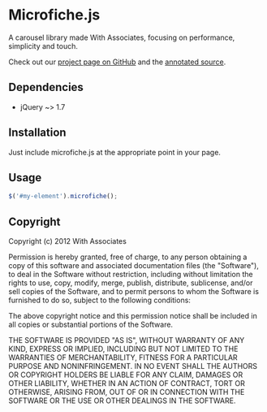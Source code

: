 # Microfiche.js

A carousel library made With Associates, focusing on performance, simplicity
and touch.

Check out our [project page on GitHub](http://github.com/withassociates/microfiche.js)
and the [annotated source](http://withassociates.github.com/microfiche.js/docs/microfiche.html).

## Dependencies

* jQuery ~> 1.7

## Installation

Just include microfiche.js at the appropriate point in your page.

## Usage

```javascript
$('#my-element').microfiche();
```

## Copyright

Copyright (c) 2012 With Associates

Permission is hereby granted, free of charge, to any person
obtaining a copy of this software and associated documentation
files (the "Software"), to deal in the Software without
restriction, including without limitation the rights to use,
copy, modify, merge, publish, distribute, sublicense, and/or sell
copies of the Software, and to permit persons to whom the
Software is furnished to do so, subject to the following
conditions:

The above copyright notice and this permission notice shall be
included in all copies or substantial portions of the Software.

THE SOFTWARE IS PROVIDED "AS IS", WITHOUT WARRANTY OF ANY KIND,
EXPRESS OR IMPLIED, INCLUDING BUT NOT LIMITED TO THE WARRANTIES
OF MERCHANTABILITY, FITNESS FOR A PARTICULAR PURPOSE AND
NONINFRINGEMENT. IN NO EVENT SHALL THE AUTHORS OR COPYRIGHT
HOLDERS BE LIABLE FOR ANY CLAIM, DAMAGES OR OTHER LIABILITY,
WHETHER IN AN ACTION OF CONTRACT, TORT OR OTHERWISE, ARISING
FROM, OUT OF OR IN CONNECTION WITH THE SOFTWARE OR THE USE OR
OTHER DEALINGS IN THE SOFTWARE.

